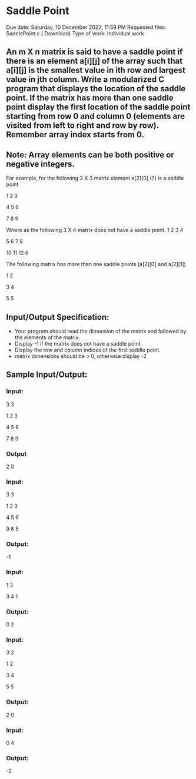 # Saddle Point
 Due date: Saturday, 10 December 2022, 11:59 PM
 Requested files: SaddlePoint.c ( Download)
Type of work:  Individual work
## An m X n matrix is said to have a saddle point if there is an element a[i][j] of the array such that a[i][j] is the smallest value in ith row and largest value in jth column. Write a modularized C program that displays the location of the saddle point. If the matrix has more than one saddle point display the first location of the saddle point starting from row 0 and column 0 (elements are visited from left to right and row by row). Remember array index starts from 0.

## Note: Array elements can be both positive or negative integers.

For example, for the following 3 X 3 matrix element a[2][0] (7) is a saddle point

1 2 3

4 5 6

7 8 9

Where as the following 3 X 4 matrix does not have a saddle point.
1 2 3 4

5 6 7 8

10 11 12 6

The following matrix has more than one saddle points (a[2][0] and a[2][1])

1 2

3 4

5 5

## Input/Output Specification:
- Your program should read the dimension of the matrix and followed by the elements of the matrix.
- Display -1 if the matrix does not have a saddle point.
- Display the row and column indices of the first saddle point.
- matrix dimensions should be > 0, otherwise display -2
## Sample Input/Output:
### Input:

3 3

1 2 3

4 5 6

7 8 9

### Output

2 0

### Input:

3 3

1 2 3

4 5 6

9 8 5

### Output:

-1

### Input:

1 3

3 4 1

### Output:

0 2

### Input:

3 2

1 2

3 4

5 5

### Output:

2 0

### Input:

0 4

### Output:

-2
